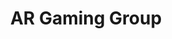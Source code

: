 ---
layout: redirect
permalink: /subscribe
title: AR Gaming Group 
description: Get early access to exclusive content like Wand Duel and Sidequest Adventures
redirect_url: https://mee6.xyz/m/953019908948635708
preview_image: /assets/meta-subscribe.jpg
mixpanel_eventname: Subscribe
---